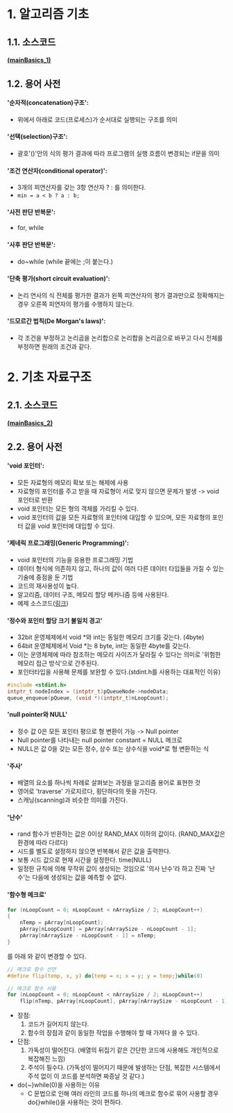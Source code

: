 # 1. 알고리즘 기초
## 1.1. 소스코드
#### [(mainBasics_1)](../../source/DSNA/Algorithm_Practice/mainBasics_1.c)
## 1.2. 용어 사전
#### '순자적(concatenation)구조': 
- 위에서 아래로 코드(프로세스)가 순서대로 실행되는 구조를 의미
#### '선택(selection)구조': 
- 괄호'()'안의 식의 평가 결과에 따라 프로그램의 실행 흐름이 변경되는 if문을 의미
#### '조건 연산자(conditional operator)':
- 3개의 피연산자를 갖는 3항 연산자 ? : 를 의미한다. 
- ```min = a < b ? a : b;```
#### '사전 판단 반복문': 
- for, while
#### '사후 판단 반복문': 
- do~while (while 끝에는 ;이 붙는다.)
#### '단축 평가(short circuit evaluation)':
- 논리 연사의 식 전체를 평가한 결과가 왼쪽 피연산자의 평가 결과만으로 정확해지는 경우 오른쪽 피연자의 평가를 수행하지 않는다.
#### '드모르간 법칙(De Morgan's laws)': 
- 각 조건을 부정하고 논리곱을 논리합으로 논리합을 논리곱으로 바꾸고 다시 전체를 부정하면 원래의 조건과 같다.

# 2. 기초 자료구조
## 2.1. 소스코드
#### [(mainBasics_2)](../../source/DSNA/Algorithm_Practice/mainBasics_2.c)
## 2.2. 용어 사전
#### 'void 포인터':
- 모든 자료형의 메모리 확보 또는 해제에 사용
- 자료형의 포인터를 주고 받을 때 자료형이 서로 맞지 않으면 문제가 발생 -> void 포인터로 반환
- void 포인터는 모든 형의 객체를 가리킬 수 있다.
- void 포인터의 값을 모든 자료형의 포인터에 대입할 수 있으며, 모든 자료형의 포인터 값을 void 포인터에 대입할 수 있다.
#### '제네릭 프로그래밍(Generic Programming)':   
- void 포인터의 기능을 응용한 프로그래밍 기법
- 데이터 형식에 의존하지 않고, 하나의 값이 여러 다른 데이터 타입들을 가질 수 있는 기술에 중점을 둔 기법
- 코드의 재사용성이 높다.
- 알고리즘, 데이터 구조, 메모리 할당 메커니즘 등에 사용된다.
- 예제 소스코드([링크](../../source/DSNA/non-Linear/includeGenericStructure.c))
#### '정수와 포인터 할당 크기 불일치 경고'
- 32bit 운영체제에서 void *와 int는 동일한 메모리 크기를 갖는다. (4byte)
- 64bit 운영체제에서 Void *는 8 byte, int는 동일한 4byte를 갖는다.
- 이는 운영체제에 따라 참조하는 메모리 사이즈가 달라질 수 있다는 의미로 '위험한 메모리 접근 방식'으로 간주된다.
- 포인터타입을 사용해 문제를 보완할 수 있다.(stdint.h를 사용하는 대표적인 이유)
```c
#include <stdint.h>
intptr_t nodeIndex = (intptr_t)pQueueNode->nodeData;
queue_enqueue(pQueue, (void *)(intptr_t)nLoopCount);
```
#### 'null pointer와 NULL'
- 정수 값 0은 모든 포인터 평으로 형 변환이 가능 -> Null pointer
- Null pointer를 나타내는 null pointer constant = NULL 메크로
- NULL은 값 0을 갖는 모든 정수, 상수 또는 상수식을 void*로 형 변환하는 식

#### '주사'
- 배열의 요소를 하나씩 차례로 살펴보는 과정을 알고리즘 용어로 표현한 것
- 영어로 'traverse' 가로지르다, 횡단하다의 뜻을 가진다.
- 스캐닝(scanning)과 비슷한 의미를 가진다.

#### '난수'
- rand 함수가 반환하는 값은 0이상 RAND_MAX 이하의 값이다. (RAND_MAX값은 환경에 따라 다르다)
- 시드를 별도로 설정하지 않으면 반복해서 같은 값을 출력한다.
- 보통 시드 값으로 현재 시간을 설정한다. time(NULL)
- 일정한 규칙에 의해 무작위 값이 생성되는 것임으로 '의사 난수'라 하고 진짜 '난수'는 다음에 생성되는 값을 예측할 수 없다.

#### '함수형 메크로'
```c
for (nLoopCount = 0; nLoopCount < nArraySize / 2; nLoopCount++)
{
    nTemp = pArray[nLoopCount];
    pArray[nLoopCount] = pArray[nArraySize - nLoopCount - 1];
    pArray[nArraySize - nLoopCount - 1] = nTemp;
}
```
를 아래 와 같이 변경할 수 있다.
```c
// 메크로 함수 선언
#define flip(temp, x, y) do{temp = x; x = y; y = temp;}while(0)

// 메크로 함수 사용
for (nLoopCount = 0; nLoopCount < nArraySize / 2; nLoopCount++)
    flip(nTemp, pArray[nLoopCount], pArray[nArraySize - nLoopCount - 1]);
```
- 장점:
    1) 코드가 길어지지 않는다.
    2) 함수의 장점과 같이 동일한 작업을 수행해야 할 때 가져다 쓸 수 있다.
- 단점:
    1) 가독성이 떨어진다. (배열의 뒤집기 같은 간단한 코드에 사용해도 개인적으로 복잡해진 느낌)
    2) 주석이 필수다. (가독성이 떨어지기 때문에 발생하는 단점, 복잡한 시스템에서 주석 없이 이 코드를 분석하면 짜증날 것 같다.)
- do{~}while(0)을 사용하는 이유
    * C 문법으로 인해 여러 라인의 코드를 하나의 메크로 함수로 묶어 사용할 경우 do{}while()을 사용하는 것이 편하다.
